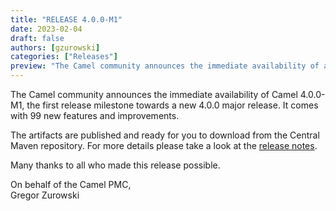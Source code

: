 ```yaml
---
title: "RELEASE 4.0.0-M1"
date: 2023-02-04
draft: false
authors: [gzurowski]
categories: ["Releases"]
preview: "The Camel community announces the immediate availability of a new milestone Camel 4.0.0-M1"
---
```



The Camel community announces the immediate availability of Camel 4.0.0-M1, the first release milestone towards a new 4.0.0 major release. It comes with 99 new features and improvements.

The artifacts are published and ready for you to download from the Central Maven repository. For more details please take a look at the [release notes](/releases/release-4.0.0-M1/).

Many thanks to all who made this release possible.

On behalf of the Camel PMC,  
Gregor Zurowski
